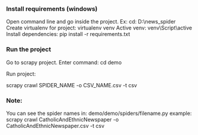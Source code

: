 
### Install requirements (windows)
  Open command line and go inside the project. Ex: cd: D:\news_spider
  Create virtualenv for project:
      virtualenv venv
  Active venv:
    venv\Script\active
  Install dependencies:
    pip install -r requirements.txt

### Run the project
  Go to scrapy project. Enter command:
    cd demo

  Run project:

  scrapy crawl SPIDER_NAME -o CSV_NAME.csv -t csv



### Note:
  You can see the spider names in: demo/demo/spiders/filename.py
  example: 
    scrapy crawl CatholicAndEthnicNewspaper -o CatholicAndEthnicNewspaper.csv -t csv
